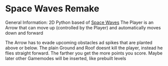 # Space Waves Remake

General Information:
2D Python based of [Space Waves](https://de.crazygames.com/spiele/space-waves)
The Player is an Arrow that can move up (controlled by the Player) and automatically moves down and forward

The Arrow has to evade upcoming obstacles ad spikes that are planted above or below. The plain Ground and Roof doesnt kill the player, instead he flies straight forward.
The farther you get the more points you score.
Maybe later other Gamemodes will be inserted, like prebuilt levels